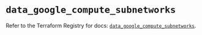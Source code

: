 # `data_google_compute_subnetworks`

Refer to the Terraform Registry for docs: [`data_google_compute_subnetworks`](https://registry.terraform.io/providers/hashicorp/google/6.11.1/docs/data-sources/compute_subnetworks).
